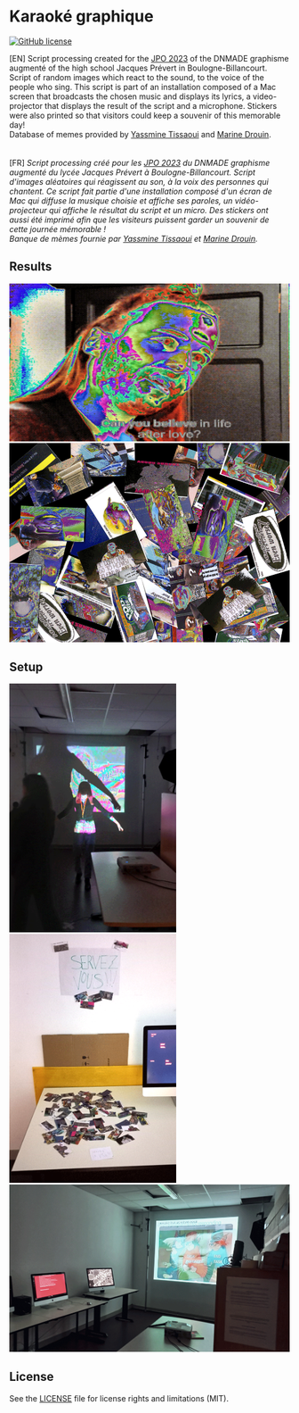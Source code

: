 # Karaoké graphique
[![GitHub license](https://img.shields.io/github/license/aurelienmaufroid/karaoke-graphique)](https://github.com/aurelienmaufroid/karaoke-graphique/blob/main/LICENSE)

[EN] Script processing created for the <a href="https://jpo.dnmade-prevert.fr" target="_blank">JPO 2023</a> of the DNMADE graphisme augmenté of the high school Jacques Prévert in Boulogne-Billancourt. Script of random images which react to the sound, to the voice of the people who sing. This script is part of an installation composed of a Mac screen that broadcasts the chosen music and displays its lyrics, a video-projector that displays the result of the script and a microphone. Stickers were also printed so that visitors could keep a souvenir of this memorable day! <br/>
Database of memes provided by <a href="http://yassminetissaoui.cf" target="_blank">Yassmine Tissaoui</a> and <a href="https://marinedrouin.fr/" target="_blank">Marine Drouin</a>.
<br/><br/><br/>
[FR] *Script processing créé pour les <a href="https://jpo.dnmade-prevert.fr" target="_blank">JPO 2023</a> du DNMADE graphisme augmenté du lycée Jacques Prévert à Boulogne-Billancourt. Script d'images aléatoires qui réagissent au son, à la voix des personnes qui chantent. Ce script fait partie d'une installation composé d'un écran de Mac qui diffuse la musique choisie et affiche ses paroles, un vidéo-projecteur qui affiche le résultat du script et un micro. Des stickers ont aussi été imprimé afin que les visiteurs puissent garder un souvenir de cette journée mémorable !<br/>
Banque de mèmes fournie par <a href="http://yassminetissaoui.cf" target="_blank">Yassmine Tissaoui</a> et <a href="https://marinedrouin.fr/" target="_blank">Marine Drouin</a>.*

## Results
<img alt="result of this script" src="https://github.com/aurelienmaufroid/karaoke-graphique/blob/main/output/sticker032.jpg"><img alt="stickers" src="https://github.com/aurelienmaufroid/karaoke-graphique/blob/main/stickers02.png">

## Setup
<img alt="installation" src="https://github.com/aurelienmaufroid/karaoke-graphique/blob/main/photos/installation02.png" style="width: 300px;"> <img alt="installation" src="https://github.com/aurelienmaufroid/karaoke-graphique/blob/main/photos/installation03.png" style="width: 300px;"> <img alt="installation" src="https://github.com/aurelienmaufroid/karaoke-graphique/blob/main/photos/installation01.png" style="height: 300px;">


## License
See the [LICENSE](https://github.com/aurelienmaufroid/karaoke-graphique/blob/main/LICENSE) file for license rights and limitations (MIT).
